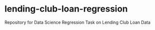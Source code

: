 # lending-club-loan-regression
Repository for Data Science Regression Task on Lending Club Loan Data
